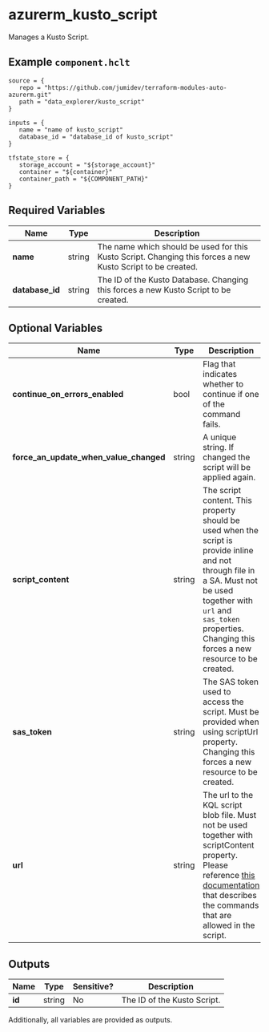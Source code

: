 # azurerm_kusto_script

Manages a Kusto Script.

## Example `component.hclt`

```hcl
source = {
   repo = "https://github.com/jumidev/terraform-modules-auto-azurerm.git"   
   path = "data_explorer/kusto_script"   
}

inputs = {
   name = "name of kusto_script"   
   database_id = "database_id of kusto_script"   
}

tfstate_store = {
   storage_account = "${storage_account}"   
   container = "${container}"   
   container_path = "${COMPONENT_PATH}"   
}

```

## Required Variables

| Name | Type |  Description |
| ---- | --------- |  ----------- |
| **name** | string |  The name which should be used for this Kusto Script. Changing this forces a new Kusto Script to be created. | 
| **database_id** | string |  The ID of the Kusto Database. Changing this forces a new Kusto Script to be created. | 

## Optional Variables

| Name | Type |  Description |
| ---- | --------- |  ----------- |
| **continue_on_errors_enabled** | bool |  Flag that indicates whether to continue if one of the command fails. | 
| **force_an_update_when_value_changed** | string |  A unique string. If changed the script will be applied again. | 
| **script_content** | string |  The script content. This property should be used when the script is provide inline and not through file in a SA. Must not be used together with `url` and `sas_token` properties. Changing this forces a new resource to be created. | 
| **sas_token** | string |  The SAS token used to access the script. Must be provided when using scriptUrl property. Changing this forces a new resource to be created. | 
| **url** | string |  The url to the KQL script blob file. Must not be used together with scriptContent property. Please reference [this documentation](https://docs.microsoft.com/azure/data-explorer/database-script) that describes the commands that are allowed in the script. | 



## Outputs

| Name | Type | Sensitive? | Description |
| ---- | ---- | --------- | --------- |
| **id** | string | No  | The ID of the Kusto Script. | 

Additionally, all variables are provided as outputs.
